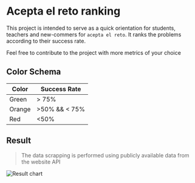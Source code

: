 # Acepta el reto ranking

This project is intended to serve as a quick orientation for students, teachers and new-commers for `acepta el reto`.
It ranks the problems according to their success rate.

Feel free to contribute to the project with more metrics of your choice

## Color Schema

|Color|Success Rate|
|---|---|
|Green| > 75%|
|Orange| >50% && < 75%|
|Red|<50%|

## Result

> The data scrapping is performed using publicly available data from the website API

![Result chart](https://0xcab0.github.io/acepta-el-reto-ranking/result.png)
